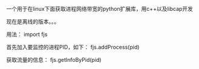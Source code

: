 一个用于在linux下面获取进程网络带宽的python扩展库，用c++以及libcap开发

现在是离线的版本。。。

用法：
import fjs

首先加入要监控的进程PID，如下：
fjs.addProcess(pid)

获取流量的信息：
fjs.getInfoByPid(pid)